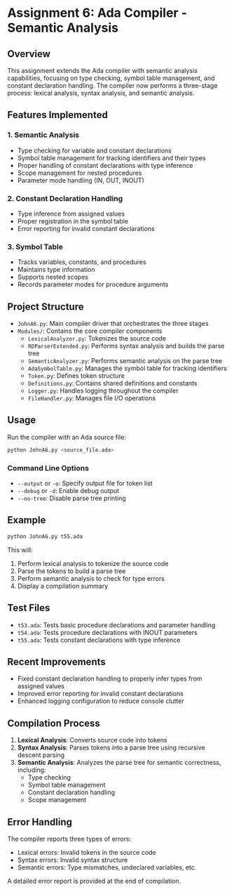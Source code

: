 # Assignment 6: Ada Compiler - Semantic Analysis

## Overview

This assignment extends the Ada compiler with semantic analysis capabilities, focusing on type checking, symbol table management, and constant declaration handling. The compiler now performs a three-stage process: lexical analysis, syntax analysis, and semantic analysis.

## Features Implemented

### 1. Semantic Analysis

- Type checking for variable and constant declarations
- Symbol table management for tracking identifiers and their types
- Proper handling of constant declarations with type inference
- Scope management for nested procedures
- Parameter mode handling (IN, OUT, INOUT)

### 2. Constant Declaration Handling

- Type inference from assigned values
- Proper registration in the symbol table
- Error reporting for invalid constant declarations

### 3. Symbol Table

- Tracks variables, constants, and procedures
- Maintains type information
- Supports nested scopes
- Records parameter modes for procedure arguments

## Project Structure

- `JohnA6.py`: Main compiler driver that orchestrates the three stages
- `Modules/`: Contains the core compiler components
  - `LexicalAnalyzer.py`: Tokenizes the source code
  - `RDParserExtended.py`: Performs syntax analysis and builds the parse tree
  - `SemanticAnalyzer.py`: Performs semantic analysis on the parse tree
  - `AdaSymbolTable.py`: Manages the symbol table for tracking identifiers
  - `Token.py`: Defines token structure
  - `Definitions.py`: Contains shared definitions and constants
  - `Logger.py`: Handles logging throughout the compiler
  - `FileHandler.py`: Manages file I/O operations

## Usage

Run the compiler with an Ada source file:

```bash
python JohnA6.py <source_file.ada>
```

### Command Line Options

- `--output` or `-o`: Specify output file for token list
- `--debug` or `-d`: Enable debug output
- `--no-tree`: Disable parse tree printing

## Example

```bash
python JohnA6.py t55.ada
```

This will:

1. Perform lexical analysis to tokenize the source code
2. Parse the tokens to build a parse tree
3. Perform semantic analysis to check for type errors
4. Display a compilation summary

## Test Files

- `t53.ada`: Tests basic procedure declarations and parameter handling
- `t54.ada`: Tests procedure declarations with INOUT parameters
- `t55.ada`: Tests constant declarations with type inference

## Recent Improvements

- Fixed constant declaration handling to properly infer types from assigned values
- Improved error reporting for invalid constant declarations
- Enhanced logging configuration to reduce console clutter

## Compilation Process

1. **Lexical Analysis**: Converts source code into tokens
2. **Syntax Analysis**: Parses tokens into a parse tree using recursive descent parsing
3. **Semantic Analysis**: Analyzes the parse tree for semantic correctness, including:
   - Type checking
   - Symbol table management
   - Constant declaration handling
   - Scope management

## Error Handling

The compiler reports three types of errors:

- Lexical errors: Invalid tokens in the source code
- Syntax errors: Invalid syntax structure
- Semantic errors: Type mismatches, undeclared variables, etc.

A detailed error report is provided at the end of compilation.

